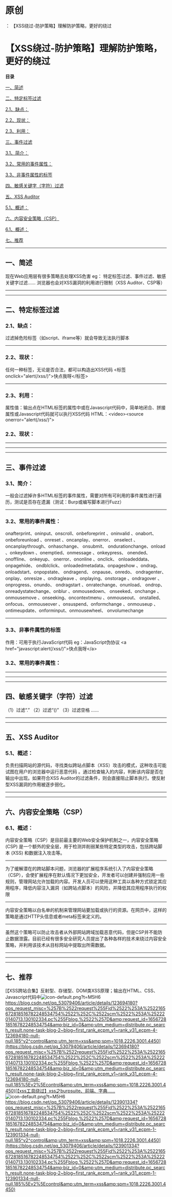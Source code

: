 # 原创
：  【XSS绕过-防护策略】理解防护策略，更好的绕过

# 【XSS绕过-防护策略】理解防护策略，更好的绕过

**目录**

[一、简述](#%E4%B8%80%E3%80%81%E7%AE%80%E8%BF%B0)

[二、特定标签过滤](#%E4%BA%8C%E3%80%81%E7%89%B9%E5%AE%9A%E6%A0%87%E7%AD%BE%E8%BF%87%E6%BB%A4)

[2.1、缺点：](#2.1%E3%80%81%E7%BC%BA%E7%82%B9%EF%BC%9A)

[2.2、现状：](#2.2%E3%80%81%E7%8E%B0%E7%8A%B6%EF%BC%9A)

[2.3、利用：](#2.3%E3%80%81%E5%88%A9%E7%94%A8%EF%BC%9A)

[三、事件过滤](#%E4%B8%89%E3%80%81%E4%BA%8B%E4%BB%B6%E8%BF%87%E6%BB%A4)

[3.1、简介：](#3.1%E3%80%81%E7%AE%80%E4%BB%8B%EF%BC%9A)

[3.2、常用的事件属性：](#3.2%E3%80%81%E5%B8%B8%E7%94%A8%E7%9A%84%E4%BA%8B%E4%BB%B6%E5%B1%9E%E6%80%A7%EF%BC%9A)

[3.3、非事件属性的标签](#3.3%E3%80%81%E9%9D%9E%E4%BA%8B%E4%BB%B6%E5%B1%9E%E6%80%A7%E7%9A%84%E6%A0%87%E7%AD%BE)

[四、敏感关键字（字符）过滤](#%E5%9B%9B%E3%80%81%E6%95%8F%E6%84%9F%E5%85%B3%E9%94%AE%E5%AD%97%EF%BC%88%E5%AD%97%E7%AC%A6%EF%BC%89%E8%BF%87%E6%BB%A4)

[五、XSS Auditor](#%E4%BA%94%E3%80%81XSS%20Auditor)

[5.1、概述：](#5.1%E3%80%81%E6%A6%82%E8%BF%B0%EF%BC%9A)

[六、内容安全策略（CSP）](#%E5%85%AD%E3%80%81%E5%86%85%E5%AE%B9%E5%AE%89%E5%85%A8%E7%AD%96%E7%95%A5%EF%BC%88CSP%EF%BC%89)

[6.1、概述：](#6.1%E3%80%81%E6%A6%82%E8%BF%B0%EF%BC%9A)

[七、推荐](#%E4%B8%83%E3%80%81%E6%8E%A8%E8%8D%90)

---


## 一、简述

> 
现在Web应用层有很多策略去处理XSS危害
eg：
特定标签过滤、事件过滤、敏感关键字过滤……
浏览器也会对XSS漏洞的利用进行限制（XSS Auditor、CSP等）


---


---


## 二、特定标签过滤

> 
<h3>2.1、缺点：</h3>
过滤掉危险标签（如script、iframe等）就会导致无法执行脚本
<hr/>
<h3>2.2、现状：</h3>
任何一种标签，无论是否合法，都可以构造出XSS代码
&lt;标签 οnclick="alert(/xss/)"&gt;快点我呀&lt;/标签&gt;
<hr/>
<h3>2.3、利用：</h3>
属性值：输出点在HTML标签的属性中或在Javascript代码中，简单地闭合、拼接属性或Javascript代码就可以执行XSS代码
HTML：&lt;video&gt;&lt;source οnerrοr="alert(/xss/)"&gt;


### 2.2、现状：

---


---


---


## 三、事件过滤

> 
<h3>3.1、简介：</h3>
一般会过滤掉许多HTML标签的事件属性，需要对所有可利用的事件属性进行遍历，测试是否存在遗漏（测试：Burp或编写脚本进行Fuzz）
<hr/>
<h3>3.2、常用的事件属性：</h3>
onafterprint、oninput、onscroll、onbeforeprint 、oninvalid 、onabort、onbeforeunload 、onreset 、oncanplay、onerror、 onselect 、oncanplaythrough、onhaschange、 onsubmit、 ondurationchange、onload 、onkeydown 、onemptied、onmessage 、onkeypress、 onended、onoffline、 onkeyup、 onerror、ononline 、onclick、 onloadeddata、onpagehide、 ondblclick、 onloadedmetadata、onpageshow 、ondrag、 onloadstart、onpopstate、 ondragend、 onpause、onredo、 ondragenter、 onplay、onresize 、ondragleave 、onplaying、onstorage 、ondragover 、onprogress、onundo、 ondragstart 、onratechange、onunload、 ondrop、 onreadystatechange、onblur 、onmousedown、 onseeked、onchange 、onmousemove 、onseeking、oncontextmenu 、onmouseout、 onstalled、onfocus、 onmouseover 、onsuspend、onformchange 、onmouseup 、ontimeupdate、onforminput、onmousewheel、 onvolumechange
<hr/>
<h3>3.3、非事件属性的标签</h3>
作用：可用于执行JavaScript代码
eg：JavaScript伪协议
&lt;a href="javascript:alert(/xss/)"&gt;快点我呀&lt;/a&gt;


### 3.2、常用的事件属性：

---


---


---


## 四、敏感关键字（字符）过滤

> 
（1）过滤“.”
（2）过滤“()”
（3）过滤空格
……


---


---


## 五、XSS Auditor

> 
<h3>5.1、概述：</h3>
负责扫描网站的源代码，寻找类似跨站点脚本（XSS）攻击的模式，这种攻击可能试图在用户的浏览器中运行恶意代码 。通过检查输入的内容，判断该内容是否在输出中出现。如果符合XSS Auditor的过滤条件，则会直接阻止脚本执行。使反射型XSS漏洞的作用被逐步弱化。


---


---


## 六、内容安全策略（CSP）

> 
<h3>6.1、概述：</h3>
内容安全策略（CSP）是目前最主要的Web安全保护机制之一，内容安全策略 (CSP) 是一个额外的安全层，用于检测并削弱某些特定类型的攻击，包括跨站脚本 (XSS) 和数据注入攻击等。
<hr/>
为了缓解潜在的跨站脚本问题，浏览器的扩展程序系统引入了内容安全策略（CSP），会使扩展程序在默认情况下更加安全，开发者可以创建并强制应用一些规则，管理网站允许加载的内容。开发人员可以使用这种工具以各种方式锁定其应用程序，降低内容注入漏洞（如跨站点脚本）的风险，并降低其应用程序执行的权限
<hr/>
内容安全策略以白名单的机制来管理网站要加载或执行的资源。在网页中，这样的策略是通过HTTP头信息或者meta标签来定义的。
<hr/>
虽然这个策略可以防止攻击者从外部网站跨域加载恶意代码，但是CSP并不能防止数据泄露。目前已经有很多安全研究人员提出了各种各样的技术来绕过内容安全策略，并利用该技术从目标网站中提取出所需数据。


---


---


---


## 七、推荐

[【XSS跨站合集】反射型、存储型、DOM类XSS原理；输出在HTML、CSS、Javascript代码中<img alt="icon-default.png?t=M5H6" src="https://csdnimg.cn/release/blog_editor_html/release2.1.4/ckeditor/plugins/CsdnLink/icons/icon-default.png?t=M5H6"/>https://blog.csdn.net/qq_53079406/article/details/123694180?ops_request_misc=%257B%2522request%255Fid%2522%253A%2522165672818516782248534754%2522%252C%2522scm%2522%253A%252220140713.130102334.pc%255Fblog.%2522%257D&amp;request_id=165672818516782248534754&amp;biz_id=0&amp;utm_medium=distribute.pc_search_result.none-task-blog-2~blog~first_rank_ecpm_v1~rank_v31_ecpm-4-123694180-null-null.185^v2^control&amp;utm_term=xss&amp;spm=1018.2226.3001.4450](https://blog.csdn.net/qq_53079406/article/details/123694180?ops_request_misc=%257B%2522request%255Fid%2522%253A%2522165672818516782248534754%2522%252C%2522scm%2522%253A%252220140713.130102334.pc%255Fblog.%2522%257D&amp;request_id=165672818516782248534754&amp;biz_id=0&amp;utm_medium=distribute.pc_search_result.none-task-blog-2~blog~first_rank_ecpm_v1~rank_v31_ecpm-4-123694180-null-null.185%5Ev2%5Econtrol&amp;utm_term=xss&amp;spm=1018.2226.3001.4450)[【xss工具绕过】xss之burpsuite、前端、字典……<img alt="icon-default.png?t=M5H6" src="https://csdnimg.cn/release/blog_editor_html/release2.1.4/ckeditor/plugins/CsdnLink/icons/icon-default.png?t=M5H6"/>https://blog.csdn.net/qq_53079406/article/details/123901334?ops_request_misc=%257B%2522request%255Fid%2522%253A%2522165672818516782248534754%2522%252C%2522scm%2522%253A%252220140713.130102334.pc%255Fblog.%2522%257D&amp;request_id=165672818516782248534754&amp;biz_id=0&amp;utm_medium=distribute.pc_search_result.none-task-blog-2~blog~first_rank_ecpm_v1~rank_v31_ecpm-1-123901334-null-null.185^v2^control&amp;utm_term=xss&amp;spm=1018.2226.3001.4450](https://blog.csdn.net/qq_53079406/article/details/123901334?ops_request_misc=%257B%2522request%255Fid%2522%253A%2522165672818516782248534754%2522%252C%2522scm%2522%253A%252220140713.130102334.pc%255Fblog.%2522%257D&amp;request_id=165672818516782248534754&amp;biz_id=0&amp;utm_medium=distribute.pc_search_result.none-task-blog-2~blog~first_rank_ecpm_v1~rank_v31_ecpm-1-123901334-null-null.185%5Ev2%5Econtrol&amp;utm_term=xss&amp;spm=1018.2226.3001.4450)
